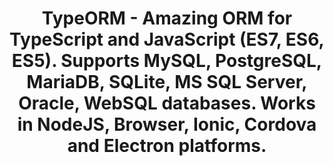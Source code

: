 ---
name: typeorm
host: typeorm.io
origin: https://typeorm.io
pathname: /
search: ''
href: https://typeorm.io/
title: ' TypeORM - Amazing ORM for TypeScript and JavaScript (ES7, ES6, ES5). Supports MySQL, PostgreSQL, MariaDB, SQLite, MS SQL Server, Oracle, WebSQL databases. Works in NodeJS, Browser, Ionic, Cordova and Electron platforms. '
ogTitle: ''
twitterTitle: ''
description: ''
ogDescription: ''
image: ''
ogImage: ''
twitterImage: ''
keywords: ''
logo: ''

---